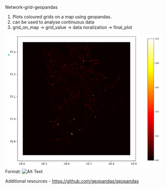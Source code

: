 Network-grid-geopandas

1. Plots coloured grids on a map using geopandas.
2. can be used to analyse continuous data 
3. grid_on_map -> grid_value -> data noralization -> final_plot

![GitHub Logo](/images/network.png)
Format: ![Alt Text](url)

Additional resources - https://github.com/geopandas/geopandas
